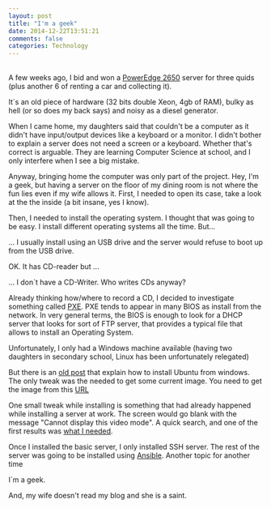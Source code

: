 ```yaml
---
layout: post
title: "I'm a geek"
date: 2014-12-22T13:51:21
comments: false
categories: Technology
---
```


<br />A few weeks ago, I bid and won a <a href="http://www.dell.com/downloads/global/products/pedge/en/2650_specs.pdf">PowerEdge 2650</a>&nbsp;server for three quids (plus another 6 of renting a car and collecting it).


It´s an old piece of hardware (32 bits double Xeon, 4gb of RAM), bulky as hell (or so does my back says) and noisy as a diesel generator.


When I came home, my daughters said that couldn't be a computer as it didn't have input/output devices like a keyboard or a monitor. I didn't bother to explain a server does not need a screen or a keyboard. Whether that's correct is arguable. They are learning Computer Science at school, and I only interfere when I see a big mistake.


Anyway, bringing home the computer was only part of the project. Hey, I'm a geek, but having a server on the floor of my dining room is not where the fun lies even if my wife allows it. First, I needed to open its case, take a look at the the inside (a bit insane, yes I know).


Then, I needed to install the operating system. I thought that was going to be easy. I install different operating systems all the time. But...


... I usually install using an USB drive and the server would refuse to boot up from the USB drive.


OK. It has CD-reader but ...


... I don´t have a CD-Writer. Who writes CDs anyway?


Already thinking how/where to record a CD, I decided to investigate something called <a href="http://en.wikipedia.org/wiki/Preboot_Execution_Environment">PXE</a>. PXE tends to appear in many BIOS as install from the network. In very general terms, the BIOS is enough to look for a DHCP server that looks for sort of FTP server, that provides a typical file that allows to install an Operating System.


Unfortunately, I only had a Windows machine available (having two daughters in secondary school, Linux has been unfortunately relegated)


But there is an <a href="http://hugi.to/blog/archive/2006/12/23/ubuntu-pxe-install-via-windows">old post</a> that explain how to install Ubuntu from windows. The only tweak was the needed to get some current image. You need to get the image from this <a href="ftp://archive.ubuntu.com/ubuntu/dists/trusty/main/installer-i386/current/images/netboot/netboot.tar.gz">URL</a>


One small tweak while installing is something that had already happened while installing a server at work. The screen would go blank with the message "Cannot display this video mode". A quick search, and one of the first results was <a href="http://www.jonwitts.co.uk/archives/208">what I needed</a>.


Once I installed the basic server, I only installed SSH server. The rest of the server was going to be installed using <a href="http://www.ansible.com/home">Ansible</a>. Another topic for another time


I´m a geek.


And, my wife doesn't read my blog and she is a saint.
